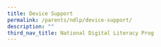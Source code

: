 ```yaml
---
title: Device Support
permalink: /parents/ndlp/device-support/
description: ""
third_nav_title: National Digital Literacy Prog
---
```

